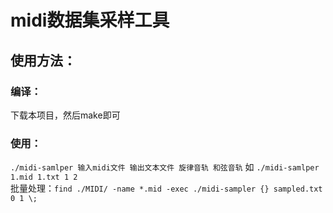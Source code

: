# midi数据集采样工具
## 使用方法：
### 编译：
下载本项目，然后make即可
### 使用：
`./midi-samlper 输入midi文件 输出文本文件 旋律音轨 和弦音轨`
如
`./midi-samlper 1.mid 1.txt 1 2`  
批量处理：`find ./MIDI/ -name *.mid -exec ./midi-sampler {} sampled.txt 0 1 \;`
